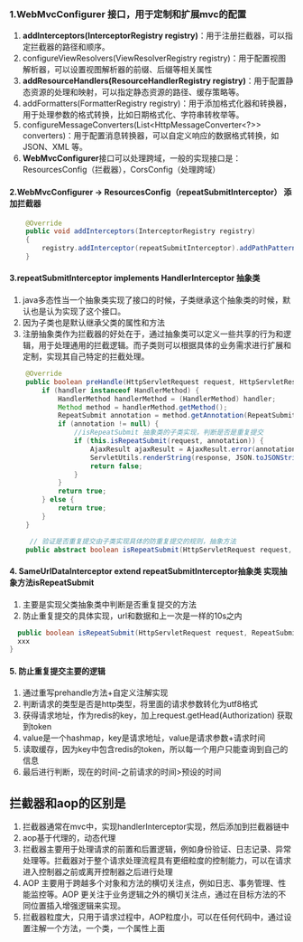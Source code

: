 ### 1.WebMvcConfigurer 接口，用于定制和扩展mvc的配置
1. **addInterceptors(InterceptorRegistry registry)**：用于注册拦截器，可以指定拦截器的路径和顺序。
2. configureViewResolvers(ViewResolverRegistry registry)：用于配置视图解析器，可以设置视图解析器的前缀、后缀等相关属性
3. **addResourceHandlers(ResourceHandlerRegistry registry)**：用于配置静态资源的处理和映射，可以指定静态资源的路径、缓存策略等。
4. addFormatters(FormatterRegistry registry)：用于添加格式化器和转换器，用于处理参数的格式转换，比如日期格式化、字符串转枚举等。
5. configureMessageConverters(List<HttpMessageConverter<?>> converters)：用于配置消息转换器，可以自定义响应的数据格式转换，如 JSON、XML 等。
6. **WebMvcConfigurer**接口可以处理跨域，一般的实现接口是：ResourcesConfig（拦截器），CorsConfig（处理跨域）

####  2.WebMvcConfigurer -> ResourcesConfig（repeatSubmitInterceptor）  添加拦截器
```java
    @Override
    public void addInterceptors(InterceptorRegistry registry)
    {
        registry.addInterceptor(repeatSubmitInterceptor).addPathPatterns("/**");
    }
```
#### 3.repeatSubmitInterceptor implements HandlerInterceptor 抽象类
1. java多态性当一个抽象类实现了接口的时候，子类继承这个抽象类的时候，默认也是认为实现了这个接口。
2. 因为子类也是默认继承父类的属性和方法
3. 注册抽象类作为拦截器的好处在于，通过抽象类可以定义一些共享的行为和逻辑，用于处理通用的拦截逻辑。而子类则可以根据具体的业务需求进行扩展和定制，实现其自己特定的拦截处理。
```java
    @Override
    public boolean preHandle(HttpServletRequest request, HttpServletResponse response, Object handler) throws Exception {
        if (handler instanceof HandlerMethod) {
            HandlerMethod handlerMethod = (HandlerMethod) handler;
            Method method = handlerMethod.getMethod();
            RepeatSubmit annotation = method.getAnnotation(RepeatSubmit.class);
            if (annotation != null) {
                //isRepeatSubmit 抽象类的子类实现，判断是否是重复提交
                if (this.isRepeatSubmit(request, annotation)) {
                    AjaxResult ajaxResult = AjaxResult.error(annotation.message());
                    ServletUtils.renderString(response, JSON.toJSONString(ajaxResult));
                    return false;
                }
            }
            return true;
        } else {
            return true;
        }
    }

     // 验证是否重复提交由子类实现具体的防重复提交的规则，抽象方法
    public abstract boolean isRepeatSubmit(HttpServletRequest request, RepeatSubmit annotation);
```
#### 4. SameUrlDataInterceptor extend repeatSubmitInterceptor抽象类    实现抽象方法isRepeatSubmit
1. 主要是实现父类抽象类中判断是否重复提交的方法
2. 防止重复提交的具体实现，url和数据和上一次是一样的10s之内
```java
  public boolean isRepeatSubmit(HttpServletRequest request, RepeatSubmit annotation) {
  xxx
}
```
#### 5. 防止重复提交主要的逻辑
1. 通过重写prehandle方法+自定义注解实现
2. 判断请求的类型是否是http类型，将里面的请求参数转化为utf8格式
3. 获得请求地址，作为redis的key，加上request.getHead(Authorization) 获取到token
4. value是一个hashmap，key是请求地址，value是请求参数+请求时间
5. 读取缓存，因为key中包含redis的token，所以每一个用户只能查询到自己的信息
6. 最后进行判断，现在的时间-之前请求的时间>预设的时间

## 拦截器和aop的区别是
1. 拦截器通常在mvc中，实现handlerInterceptor实现，然后添加到拦截器链中
2. aop基于代理的，动态代理
3. 拦截器主要用于处理请求的前置和后置逻辑，例如身份验证、日志记录、异常处理等。拦截器对于整个请求处理流程具有更细粒度的控制能力，可以在请求进入控制器之前或离开控制器之后进行处理
4. AOP 主要用于跨越多个对象和方法的横切关注点，例如日志、事务管理、性能监控等。AOP 更关注于业务逻辑之外的横切关注点，通过在目标方法的不同位置插入增强逻辑来实现。
5. 拦截器粒度大，只用于请求过程中，AOP粒度小，可以在任何代码中，通过设置注解一个方法，一个类，一个属性上面
